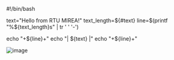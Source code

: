#!/bin/bash

text="Hello from RTU MIREA!"
text_length=${#text}  
line=$(printf "%${text_length}s" | tr ' ' '-')  

echo "+${line}+"
echo "| ${text} |"
echo "+${line}+"


![image](https://github.com/user-attachments/assets/1c58ae00-41e6-4af0-a545-8da9c12060fc)


